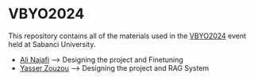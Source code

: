 # VBYO2024

This repository contains all of the materials used in the [VBYO2024](https://sites.google.com/sabanciuniv.edu/vbyo2024/home "12-13-14 July 2024") event held at Sabanci University.




- [Ali Najafi](https://github.com/AliNajafi1998) --> Designing the project and Finetuning 
- [Yasser Zouzou](https://github.com/YZouzou) -->  Designing the project and RAG System 
